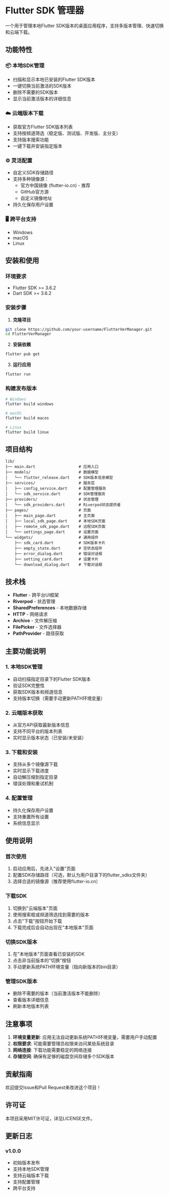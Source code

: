 # Flutter SDK 管理器

一个用于管理本地Flutter SDK版本的桌面应用程序，支持多版本管理、快速切换和云端下载。

## 功能特性

### 📦 本地SDK管理
- 扫描和显示本地已安装的Flutter SDK版本
- 一键切换当前激活的SDK版本
- 删除不需要的SDK版本
- 显示当前激活版本的详细信息

### ☁️ 云端版本下载
- 获取官方Flutter SDK版本列表
- 支持按频道筛选（稳定版、测试版、开发版、主分支）
- 支持版本搜索功能
- 一键下载并安装指定版本

### ⚙️ 灵活配置
- 自定义SDK存储路径
- 支持多种镜像源：
  - 官方中国镜像 (flutter-io.cn) - 推荐
  - GitHub官方源
  - 自定义镜像地址
- 持久化保存用户设置

### 🖥️ 跨平台支持
- Windows
- macOS
- Linux

## 安装和使用

### 环境要求
- Flutter SDK >= 3.6.2
- Dart SDK >= 3.6.2

### 安装步骤

1. **克隆项目**
```bash
git clone https://github.com/your-username/FlutterVerManager.git
cd FlutterVerManager
```

2. **安装依赖**
```bash
flutter pub get
```

3. **运行应用**
```bash
flutter run
```

### 构建发布版本

```bash
# Windows
flutter build windows

# macOS
flutter build macos

# Linux
flutter build linux
```

## 项目结构

```
lib/
├── main.dart                   # 应用入口
├── models/                     # 数据模型
│   └── flutter_release.dart    # SDK版本信息模型
├── services/                   # 服务层
│   ├── config_service.dart     # 配置管理服务
│   └── sdk_service.dart        # SDK管理服务
├── providers/                  # 状态管理
│   └── sdk_providers.dart      # Riverpod状态提供者
├── pages/                      # 页面
│   ├── main_page.dart          # 主页面
│   ├── local_sdk_page.dart     # 本地SDK页面
│   ├── remote_sdk_page.dart    # 远程SDK页面
│   └── settings_page.dart      # 设置页面
└── widgets/                    # 通用组件
    ├── sdk_card.dart           # SDK版本卡片
    ├── empty_state.dart        # 空状态组件
    ├── error_dialog.dart       # 错误对话框
    ├── setting_card.dart       # 设置卡片
    └── download_dialog.dart    # 下载对话框
```

## 技术栈

- **Flutter** - 跨平台UI框架
- **Riverpod** - 状态管理
- **SharedPreferences** - 本地数据存储
- **HTTP** - 网络请求
- **Archive** - 文件解压缩
- **FilePicker** - 文件选择器
- **PathProvider** - 路径获取

## 主要功能说明

### 1. 本地SDK管理
- 自动扫描指定目录下的Flutter SDK版本
- 验证SDK完整性
- 获取SDK版本和频道信息
- 支持版本切换（需要手动更新PATH环境变量）

### 2. 云端版本获取
- 从官方API获取最新版本信息
- 支持不同平台的版本列表
- 实时显示版本状态（已安装/未安装）

### 3. 下载和安装
- 支持从多个镜像源下载
- 实时显示下载进度
- 自动解压缩到指定目录
- 错误处理和重试机制

### 4. 配置管理
- 持久化保存用户设置
- 支持重置所有设置
- 系统信息显示

## 使用说明

### 首次使用
1. 启动应用后，先进入"设置"页面
2. 配置SDK存储路径（可选，默认为用户目录下的flutter_sdks文件夹）
3. 选择合适的镜像源（推荐使用flutter-io.cn）

### 下载SDK
1. 切换到"云端版本"页面
2. 使用搜索框或频道筛选找到需要的版本
3. 点击"下载"按钮开始下载
4. 下载完成后会自动出现在"本地版本"页面

### 切换SDK版本
1. 在"本地版本"页面查看已安装的SDK
2. 点击非当前版本的"切换"按钮
3. 手动更新系统PATH环境变量（指向新版本的bin目录）

### 管理SDK版本
- 删除不需要的版本（当前激活版本不能删除）
- 查看版本详细信息
- 刷新本地版本列表

## 注意事项

1. **环境变量更新**: 应用无法自动更新系统PATH环境变量，需要用户手动配置
2. **权限要求**: 可能需要管理员权限来访问某些系统目录
3. **网络连接**: 下载功能需要稳定的网络连接
4. **存储空间**: 确保有足够的磁盘空间存储多个SDK版本

## 贡献指南

欢迎提交Issue和Pull Request来改进这个项目！

## 许可证

本项目采用MIT许可证，详见LICENSE文件。

## 更新日志

### v1.0.0
- 初始版本发布
- 支持本地SDK管理
- 支持云端版本下载
- 支持配置管理
- 跨平台支持
